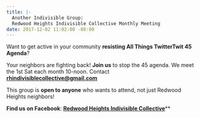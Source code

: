 ```yaml
---
title: |-
  Another Indivisible Group:
  Redwood Heights Indivisible Collective Monthly Meeting
date: 2017-12-02 11:02:00 -08:00
---
```


Want to get active in your community **resisting All Things TwitterTwit 45 Agenda**?

Your neighbors are fighting back! **Join us** to stop the 45 agenda. We meet the 1st Sat each month 10-noon. Contact **rhindivisiblecollective@gmail.com**

This group is **open to anyone** who wants to attend, not just Redwood Heights neighbors!

**Find us on Facebook**: [**Redwood Heights Indivisible Collective**](https://www.facebook.com/pg/rhindivisiblec/about/?ref=page_internal)**